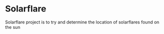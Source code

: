 # Solarflare
Solarflare project is to try and determine the location of solarflares found on the sun
